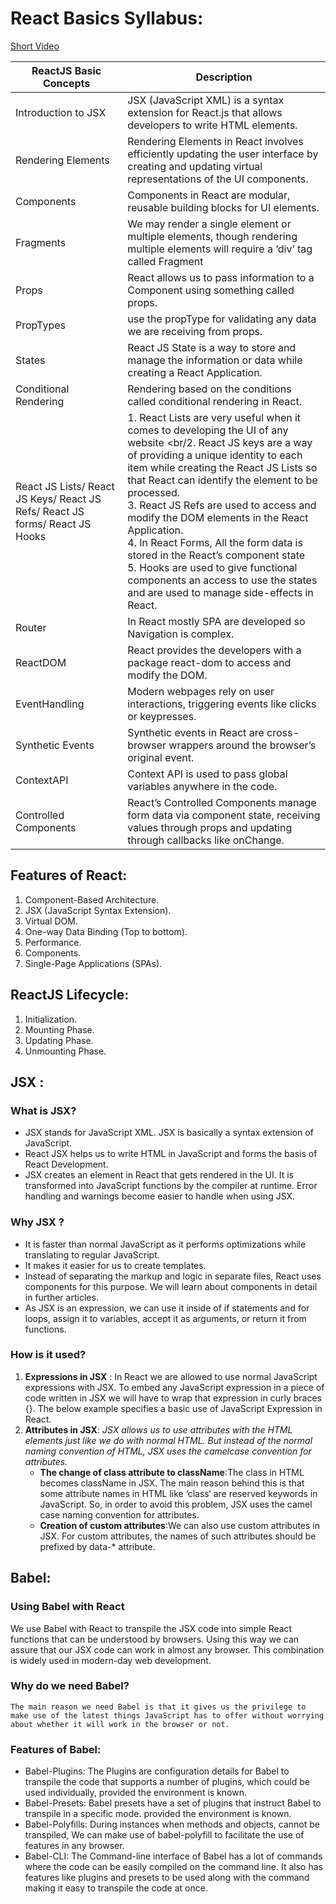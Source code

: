 # React Basics Syllabus:

[Short Video](https://www.youtube.com/watch?v=wIyHSOugGGw)

| ReactJS Basic Concepts                                                       | Description                                                                                                                                                                                                                                                                                                                                                                                                                                                                                                                                                         |
| ---------------------------------------------------------------------------- | ------------------------------------------------------------------------------------------------------------------------------------------------------------------------------------------------------------------------------------------------------------------------------------------------------------------------------------------------------------------------------------------------------------------------------------------------------------------------------------------------------------------------------------------------------------------- |
| Introduction to JSX                                                          | JSX (JavaScript XML) is a syntax extension for React.js that allows developers to write HTML elements.                                                                                                                                                                                                                                                                                                                                                                                                                                                              |
| Rendering Elements                                                           | Rendering Elements in React involves efficiently updating the user interface by creating and updating virtual representations of the UI components.                                                                                                                                                                                                                                                                                                                                                                                                                 |
| Components                                                                   | Components in React are modular, reusable building blocks for UI elements.                                                                                                                                                                                                                                                                                                                                                                                                                                                                                          |
| Fragments                                                                    | We may render a single element or multiple elements, though rendering multiple elements will require a ‘div’ tag called Fragment                                                                                                                                                                                                                                                                                                                                                                                                                                    |
| Props                                                                        | React allows us to pass information to a Component using something called props.                                                                                                                                                                                                                                                                                                                                                                                                                                                                                    |
| PropTypes                                                                    | use the propType for validating any data we are receiving from props.                                                                                                                                                                                                                                                                                                                                                                                                                                                                                               |
| States                                                                       | React JS State is a way to store and manage the information or data while creating a React Application.                                                                                                                                                                                                                                                                                                                                                                                                                                                             |
| Conditional Rendering                                                        | Rendering based on the conditions called conditional rendering in React.                                                                                                                                                                                                                                                                                                                                                                                                                                                                                            |
| React JS Lists/ React JS Keys/ React JS Refs/ React JS forms/ React JS Hooks | 1. React Lists are very useful when it comes to developing the UI of any website <br/2. React JS keys are a way of providing a unique identity to each item while creating the React JS Lists so that React can identify the element to be processed.<br/>3. React JS Refs are used to access and modify the DOM elements in the React Application.<br/>4. In React Forms, All the form data is stored in the React’s component state<br/>5. Hooks are used to give functional components an access to use the states and are used to manage side-effects in React. |
| Router                                                                       | In React mostly SPA are developed so Navigation is complex.                                                                                                                                                                                                                                                                                                                                                                                                                                                                                                         |
| ReactDOM                                                                     | React provides the developers with a package react-dom to access and modify the DOM.                                                                                                                                                                                                                                                                                                                                                                                                                                                                                |
| EventHandling                                                                | Modern webpages rely on user interactions, triggering events like clicks or keypresses.                                                                                                                                                                                                                                                                                                                                                                                                                                                                             |
| Synthetic Events                                                             | Synthetic events in React are cross-browser wrappers around the browser’s original event.                                                                                                                                                                                                                                                                                                                                                                                                                                                                           |
| ContextAPI                                                                   | Context API is used to pass global variables anywhere in the code.                                                                                                                                                                                                                                                                                                                                                                                                                                                                                                  |
| Controlled Components                                                        | React’s Controlled Components manage form data via component state, receiving values through props and updating through callbacks like onChange.                                                                                                                                                                                                                                                                                                                                                                                                                    |

## Features of React:

1. Component-Based Architecture.
2. JSX (JavaScript Syntax Extension).
3. Virtual DOM.
4. One-way Data Binding (Top to bottom).
5. Performance.
6. Components.
7. Single-Page Applications (SPAs).

## ReactJS Lifecycle:

1. Initialization.
2. Mounting Phase.
3. Updating Phase.
4. Unmounting Phase.

## JSX :

### What is JSX?

- JSX stands for JavaScript XML. JSX is basically a syntax extension of JavaScript.
- React JSX helps us to write HTML in JavaScript and forms the basis of React Development.
- JSX creates an element in React that gets rendered in the UI. It is transformed into JavaScript functions by the compiler at runtime. Error handling and warnings become easier to handle when using JSX.

### Why JSX ?

- It is faster than normal JavaScript as it performs optimizations while translating to regular JavaScript.
- It makes it easier for us to create templates.
- Instead of separating the markup and logic in separate files, React uses components for this purpose. We will learn about components in detail in further articles.
- As JSX is an expression, we can use it inside of if statements and for loops, assign it to variables, accept it as arguments, or return it from functions.

### How is it used?

1. **Expressions in JSX** :
   In React we are allowed to use normal JavaScript expressions with JSX. To embed any JavaScript expression in a piece of code written in JSX we will have to wrap that expression in curly braces {}. The below example specifies a basic use of JavaScript Expression in React.
2. **Attributes in JSX**:
   _JSX allows us to use attributes with the HTML elements just like we do with normal HTML. But instead of the normal naming convention of HTML, JSX uses the camelcase convention for attributes._
   - **The change of class attribute to className**:The class in HTML becomes className in JSX. The main reason behind this is that some attribute names in HTML like ‘class‘ are reserved keywords in JavaScript. So, in order to avoid this problem, JSX uses the camel case naming convention for attributes.
   - **Creation of custom attributes**:We can also use custom attributes in JSX. For custom attributes, the names of such attributes should be prefixed by data-\* attribute.

## Babel:

### Using Babel with React

We use Babel with React to transpile the JSX code into simple React functions that can be understood by browsers. Using this way we can assure that our JSX code can work in almost any browser. This combination is widely used in modern-day web development.

### Why do we need Babel?

    The main reason we need Babel is that it gives us the privilege to make use of the latest things JavaScript has to offer without worrying about whether it will work in the browser or not.

### Features of Babel:

- Babel-Plugins: The Plugins are configuration details for Babel to transpile the code that supports a number of plugins, which could be used individually, provided the environment is known.
- Babel-Presets: Babel presets have a set of plugins that instruct Babel to transpile in a specific mode. provided the environment is known.
- Babel-Polyfills: During instances when methods and objects, cannot be transpiled, We can make use of babel-polyfill to facilitate the use of features in any browser.
- Babel-CLI: The Command-line interface of Babel has a lot of commands where the code can be easily compiled on the command line. It also has features like plugins and presets to be used along with the command making it easy to transpile the code at once.
